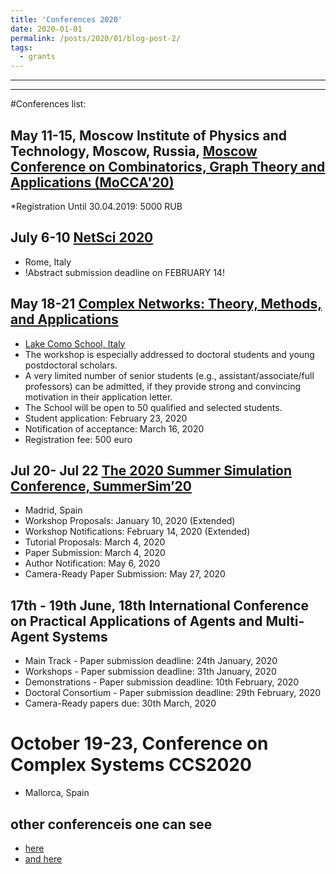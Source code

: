 ```yaml
---
title: 'Conferences 2020'
date: 2020-01-01
permalink: /posts/2020/01/blog-post-2/
tags:
  - grants
---
```


---
---


#Conferences list:

## May 11-15, Moscow Institute of Physics and Technology, Moscow, Russia, [Moscow Conference on Combinatorics, Graph Theory and Applications (MoCCA'20)](http://mipt2020.combgeo.org/)
*Registration Until 30.04.2019: 5000 RUB

## July 6-10 [NetSci 2020](http://netsci2020.netscisociety.net/) 
* Rome, Italy
* !Abstract submission deadline on FEBRUARY 14!  

## May 18-21 [Complex Networks: Theory, Methods, and Applications](https://ntmf.lakecomoschool.org/lecturers/)
* [Lake Como School, Italy](https://www.google.com/maps/search/Lake+Como+School/@45.8387537,8.0293271,7z)
* The workshop is especially addressed to doctoral students and young postdoctoral scholars. 
* A very limited number of senior students (e.g., assistant/associate/full professors) can be admitted, if they provide strong and convincing motivation in their application letter.
* The School will be open to 50 qualified and selected students.
* Student application: February 23, 2020
* Notification of acceptance: March 16, 2020
* Registration fee: 500 euro

## Jul 20- Jul 22 [The 2020 Summer Simulation Conference, SummerSim’20](https://scs.org/summersim/)
* Madrid, Spain
* Workshop Proposals: January 10, 2020 (Extended)
* Workshop Notifications: February 14, 2020 (Extended)
* Tutorial Proposals: March 4, 2020
* Paper Submission: March 4, 2020
* Author Notification: May 6, 2020
* Camera-Ready Paper Submission: May 27, 2020

## 17th - 19th June, 18th International Conference on Practical Applications of Agents and Multi-Agent Systems

* Main Track - Paper submission deadline: 24th January, 2020
* Workshops - Paper submission deadline: 31th January, 2020
* Demonstrations - Paper submission deadline: 10th February, 2020
* Doctoral Consortium - Paper submission deadline: 29th February, 2020
* Camera-Ready papers due: 30th March, 2020

# October 19-23, Conference on Complex Systems CCS2020
* Mallorca, Spain


## other conferenceis one can see 
* [here](https://www.conference-service.com/conferences/complex-networks.html)
* [and here](http://www.bifi.es/~cardillo/events.html)